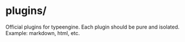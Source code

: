 # plugins/

Official plugins for typeengine. Each plugin should be pure and isolated. Example: markdown, html, etc.

